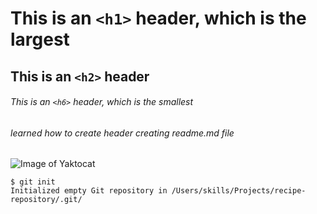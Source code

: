 # This is an `<h1>` header, which is the largest

## This is an `<h2>` header

###### This is an `<h6>` header, which is the smallest

###### learned how to create header creating readme.md file

![Image of Yaktocat](https://octodex.github.com/images/yaktocat.png)

```
$ git init
Initialized empty Git repository in /Users/skills/Projects/recipe-repository/.git/
```
